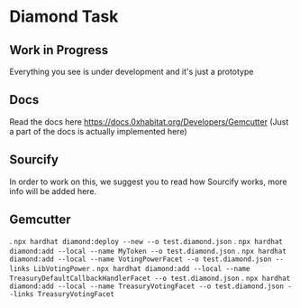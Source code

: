 # Diamond Task

## Work in Progress
Everything you see is under development and it's just a prototype

## Docs
Read the docs here https://docs.0xhabitat.org/Developers/Gemcutter
(Just a part of the docs is actually implemented here)

## Sourcify
In order to work on this, we suggest you to read how Sourcify works, more info will be added here.

## Gemcutter

. ```npx hardhat diamond:deploy --new --o test.diamond.json```
. ```npx hardhat diamond:add --local --name MyToken --o test.diamond.json```
. ```npx hardhat diamond:add --local --name VotingPowerFacet --o test.diamond.json --links LibVotingPower```
. ```npx hardhat diamond:add --local --name TreasuryDefaultCallbackHandlerFacet --o test.diamond.json```
. ```npx hardhat diamond:add --local --name TreasuryVotingFacet --o test.diamond.json --links TreasuryVotingFacet```
